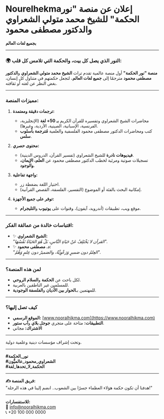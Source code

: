 # Nourelhekma**إعلان عن منصة "نور الحكمة" للشيخ محمد متولي الشعراوي والدكتور مصطفى محمود**  
**بجميع لغات العالم**  

---

### **🌍 النور الذي يصل كل بيت، والحكمة التي تلامس كل قلب:**  
**منصة "نور الحكمة"** أول منصة عالمية تقدم تراث **الشيخ محمد متولي الشعراوي** و**الدكتور مصطفى محمود** مترجمًا إلى **جميع لغات العالم**، لتجعل حكمتهم في متناول كل إنسان، بغض النظر عن لغته أو ثقافته.  

---

### **مميزات المنصة:**  
1. **ترجمات دقيقة ومعتمدة:**  
   - محاضرات الشيخ الشعراوي وتفسيره للقرآن الكريم **بـ 50+ لغة** (الإنجليزية، الفرنسية، الإسبانية، الصينية، الأردية، وغيرها).  
   - كتب ومحاضرات الدكتور مصطفى محمود الفلسفية والعلمية **مُترجمة بأسلوب سلس**.  

2. **محتوى حصري:**  
   - **فيديوهات نادرة** للشيخ الشعراوي (تفسير القرآن، الدروس الدينية).  
   - تسجيلات صوتية ومرئية لخطب الدكتور مصطفى محمود عن **العلم، الإيمان، والوجود**.  

3. **واجهة تفاعلية:**  
   - اختيار اللغة بضغطة زر.  
   - إمكانية البحث بالفئة أو الموضوع (التفسير، الفلسفة، القصص القرآنية).  

4. **توفر على جميع الأجهزة:**  
   - موقع ويب، تطبيقات (أندرويد، آيفون)، وقنوات على **يوتيوب** و**التليجرام**.  

---

### **اقتباسات خالدة من عمالقة الفكر:**  
- ✨ **الشيخ الشعراوي:**  
  *"القرآن لا يَخْتَلِفُ عَنْ حَيَاةِ النَّاسِ، بَلْ هُوَ الحَيَاةُ نَفْسُهَا".*  
- ✨ **د. مصطفى محمود:**  
  *"العِلمُ دون ضميرٍ وَرَعْوِيَّةٌ، والضميرُ دون عِلمٍ وَهْمٌ".*  

---

### **لمن هذه المنصة؟**  
- لكل باحث عن **الحكمة** و**السلام الروحي**.  
- للمسلمين غير الناطقين بالعربية.  
- للمهتمين بـ**الحوار بين الأديان** و**الفلسفة الوجودية**.  

---

### **كيف تصل إليها؟**  
- **الموقع الرسمي:** [www.nooralhikma.com](https://www.nooralhikma.com)  
- **التطبيقات:** متاحة على متجري **جوجل بلاي** و**آب ستور**.  
- **الاشتراك:** مجاني  

---

 وتحت إشراف مؤسسات دينية وعلمية دولية.  

---

**#نور_الحكمة**  
**#الشعراوي_محمود_عالميُّون**  
**#الحكمة_لا_تحدها_لغة**  

--- 

**✍️ فريق المنصة:**  
"هدفنا أن تكون حكمة هؤلاء العظماء جسرًا بين الشعوب.. انضم إلينا في هذه الرحلة!"  

---

**للاستفسارات:**  
📧 info@nooralhikma.com  
📞 +20 100 000 0000
